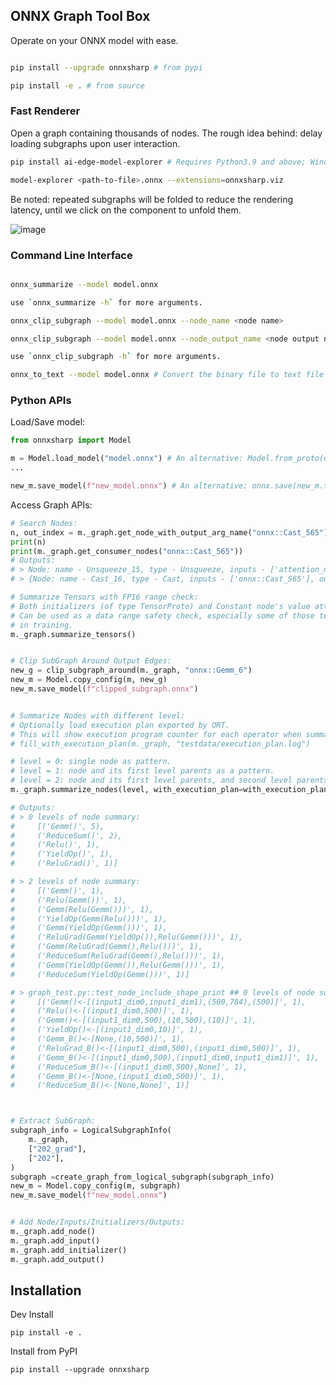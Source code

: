 
## ONNX Graph Tool Box

Operate on your ONNX model with ease.

```bash

pip install --upgrade onnxsharp # from pypi

pip install -e . # from source

```

### Fast Renderer

Open a graph containing thousands of nodes. The rough idea behind: delay loading subgraphs upon user interaction.

```bash
pip install ai-edge-model-explorer # Requires Python3.9 and above; Windows usage requires WSL env.

model-explorer <path-to-file>.onnx --extensions=onnxsharp.viz
```

Be noted: repeated subgraphs will be folded to reduce the rendering latency, until we click on the component to unfold them.

![image](https://github.com/xuyus/onnxsharp/assets/10530022/55bcf929-7db6-4dc3-a47b-19ceb34eed83)


### Command Line Interface

```bash

onnx_summarize --model model.onnx

use `onnx_summarize -h` for more arguments.

onnx_clip_subgraph --model model.onnx --node_name <node name>

onnx_clip_subgraph --model model.onnx --node_output_name <node output name>

use `onnx_clip_subgraph -h` for more arguments.

onnx_to_text --model model.onnx # Convert the binary file to text file (for readability)

```

### Python APIs

Load/Save model:

```python
from onnxsharp import Model

m = Model.load_model("model.onnx") # An alternative: Model.from_proto(onnx.load("model.onnx"))
...

new_m.save_model(f"new_model.onnx") # An alternative: onnx.save(new_m.to_proto(), f"new_model.onnx")

```

Access Graph APIs:

```python
# Search Nodes:
n, out_index = m._graph.get_node_with_output_arg_name("onnx::Cast_565")
print(n)
print(m._graph.get_consumer_nodes("onnx::Cast_565"))
# Outputs:
# > Node: name - Unsqueeze_15, type - Unsqueeze, inputs - ['attention_mask1'], outputs - ['onnx::Cast_565']
# > {Node: name - Cast_16, type - Cast, inputs - ['onnx::Cast_565'], outputs - ['onnx::Mul_566']}

# Summarize Tensors with FP16 range check:
# Both initializers (of type TensorProto) and Constant node's value attribute (of type TensorProto) will be checked.
# Can be used as a data range safety check, especially some of those tensors will be represented as FP16
# in training.
m._graph.summarize_tensors()


# Clip SubGraph Around Output Edges:
new_g = clip_subgraph_around(m._graph, "onnx::Gemm_6")
new_m = Model.copy_config(m, new_g)
new_m.save_model(f"clipped_subgraph.onnx")


# Summarize Nodes with different level:
# Optionally load execution plan exported by ORT.
# This will show execution program counter for each operator when summarize patterns.
# fill_with_execution_plan(m._graph, "testdata/execution_plan.log")

# level = 0: single node as pattern.
# level = 1: node and its first level parents as a pattern.
# level = 2: node and its first level parents, and second level parents (e.g. parents of the first level parents) as a pattern.
m._graph.summarize_nodes(level, with_execution_plan=with_execution_plan)

# Outputs:
# > 0 levels of node summary:
#     [('Gemm()', 5),
#     ('ReduceSum()', 2),
#     ('Relu()', 1),
#     ('YieldOp()', 1),
#     ('ReluGrad()', 1)]

# > 2 levels of node summary:
#     [('Gemm()', 1),
#     ('Relu(Gemm())', 1),
#     ('Gemm(Relu(Gemm()))', 1),
#     ('YieldOp(Gemm(Relu()))', 1),
#     ('Gemm(YieldOp(Gemm()))', 1),
#     ('ReluGrad(Gemm(YieldOp()),Relu(Gemm()))', 1),
#     ('Gemm(ReluGrad(Gemm(),Relu()))', 1),
#     ('ReduceSum(ReluGrad(Gemm(),Relu()))', 1),
#     ('Gemm(YieldOp(Gemm()),Relu(Gemm()))', 1),
#     ('ReduceSum(YieldOp(Gemm()))', 1)]

# > graph_test.py::test_node_include_shape_print ## 0 levels of node summary:
#     [('Gemm()<-[(input1_dim0,input1_dim1),(500,784),(500)]', 1),
#     ('Relu()<-[(input1_dim0,500)]', 1),
#     ('Gemm()<-[(input1_dim0,500),(10,500),(10)]', 1),
#     ('YieldOp()<-[(input1_dim0,10)]', 1),
#     ('Gemm_B()<-[None,(10,500)]', 1),
#     ('ReluGrad_B()<-[(input1_dim0,500),(input1_dim0,500)]', 1),
#     ('Gemm_B()<-[(input1_dim0,500),(input1_dim0,input1_dim1)]', 1),
#     ('ReduceSum_B()<-[(input1_dim0,500),None]', 1),
#     ('Gemm_B()<-[None,(input1_dim0,500)]', 1),
#     ('ReduceSum_B()<-[None,None]', 1)]



# Extract SubGraph:
subgraph_info = LogicalSubgraphInfo(
    m._graph,
    ["202_grad"],
    ["202"],
)
subgraph =create_graph_from_logical_subgraph(subgraph_info)
new_m = Model.copy_config(m, subgraph)
new_m.save_model(f"new_model.onnx")


# Add Node/Inputs/Initializers/Outputs:
m._graph.add_node()
m._graph.add_input()
m._graph.add_initializer()
m._graph.add_output()

```

## Installation

Dev Install

    pip install -e .

Install from PyPI

    pip install --upgrade onnxsharp
